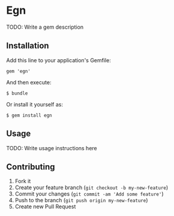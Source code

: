 # Egn

TODO: Write a gem description

## Installation

Add this line to your application's Gemfile:

    gem 'egn'

And then execute:

    $ bundle

Or install it yourself as:

    $ gem install egn

## Usage

TODO: Write usage instructions here

## Contributing

1. Fork it
2. Create your feature branch (`git checkout -b my-new-feature`)
3. Commit your changes (`git commit -am 'Add some feature'`)
4. Push to the branch (`git push origin my-new-feature`)
5. Create new Pull Request

